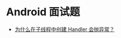 # Android 面试题

+ [为什么在子线程中创建 Handler 会抛异常？](https://github.com/cnwutianhao/android-interview/blob/main/document/%E4%B8%BA%E4%BB%80%E4%B9%88%E5%9C%A8%E5%AD%90%E7%BA%BF%E7%A8%8B%E4%B8%AD%E5%88%9B%E5%BB%BA%20Handler%20%E4%BC%9A%E6%8A%9B%E5%BC%82%E5%B8%B8.md)
